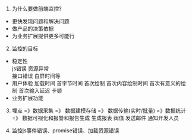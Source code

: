 1. 为什么要做前端监控?
- 更快发现问题和解决问题
- 做产品的决策依据
- 为业务扩展提供更多可能行

2. 监控的目标
- 稳定性  
   js错误 
   资源异常  
   接口错误 
   白屏时间等
- 用户体验
   加载时间
   首字节时间
   首次绘制
   首次内容绘制时间
   首次有意义的绘制
   首次输入延迟
   卡顿
- 业务扩展功能


3. 埋点 =》数据采集 =》 数据建模存储 =》 数据传输(实时/批量) =》数据统计=》 数据可视化和报警和报告生成  生成报表  阀值 发送邮件 通知开发人员

4. 监控js事件错误、promise错误、加载资源错误



